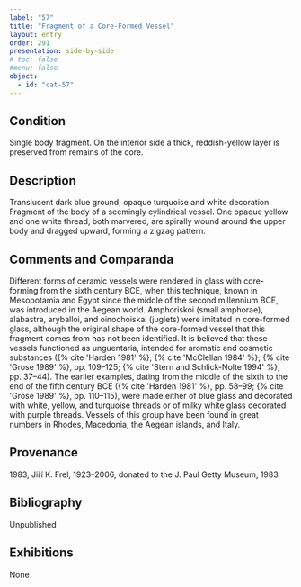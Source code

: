 ```yaml
---
label: "57"
title: "Fragment of a Core-Formed Vessel"
layout: entry
order: 291
presentation: side-by-side
# toc: false
#menu: false 
object:
  - id: "cat-57"
---
```


## Condition

Single body fragment. On the interior side a thick, reddish-yellow layer is preserved from remains of the core. 

## Description

Translucent dark blue ground; opaque turquoise and white decoration. Fragment of the body of a seemingly cylindrical vessel. One opaque yellow and one white thread, both marvered, are spirally wound around the upper body and dragged upward, forming a zigzag pattern.

## Comments and Comparanda

Different forms of ceramic vessels were rendered in glass with core-forming from the sixth century BCE, when this technique, known in Mesopotamia and Egypt since the middle of the second millennium BCE, was introduced in the Aegean world. Amphoriskoi (small amphorae), alabastra, aryballoi, and oinochoiskai (juglets) were imitated in core-formed glass, although the original shape of the core-formed vessel that this fragment comes from has not been identified. It is believed that these vessels functioned as unguentaria, intended for aromatic and cosmetic substances ({% cite 'Harden 1981' %}; {% cite 'McClellan 1984' %}; {% cite 'Grose 1989' %}, pp. 109–125; {% cite 'Stern and Schlick-Nolte 1994' %}, pp. 37–44). The earlier examples, dating from the middle of the sixth to the end of the fifth century BCE ({% cite 'Harden 1981' %}, pp. 58–99; {% cite 'Grose 1989' %}, pp. 110–115), were made either of blue glass and decorated with white, yellow, and turquoise threads or of milky white glass decorated with purple threads. Vessels of this group have been found in great numbers in Rhodes, Macedonia, the Aegean islands, and Italy.

## Provenance

1983, Jiří K. Frel, 1923–2006, donated to the J. Paul Getty Museum, 1983

## Bibliography

Unpublished

## Exhibitions

None
